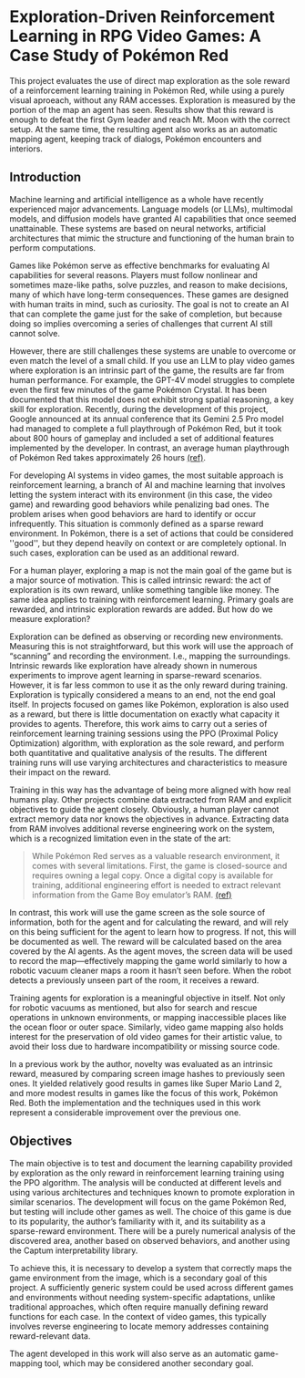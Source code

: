 # Exploration-Driven Reinforcement Learning in RPG Video Games: A Case Study of Pokémon Red

This project evaluates the use of direct map exploration as the sole reward of a reinforcement learning training in Pokémon Red, while using a purely visual aproeach, without any RAM accesses. Exploration is measured by the portion of the map an agent has seen. Results show that this reward is enough to defeat the first Gym leader and reach Mt. Moon with the correct setup. At the same time, the resulting agent also works as an automatic mapping agent, keeping track of dialogs, Pokémon encounters and interiors.

## Introduction

Machine learning and artificial intelligence as a whole have recently experienced major advancements. Language models (or LLMs), multimodal models, and diffusion models have granted AI capabilities that once seemed unattainable. These systems are based on neural networks, artificial architectures that mimic the structure and functioning of the human brain to perform computations.

Games like Pokémon serve as effective benchmarks for evaluating AI capabilities for several reasons. Players must follow nonlinear and sometimes maze-like paths, solve puzzles, and reason to make decisions, many of which have long-term consequences. These games are designed with human traits in mind, such as curiosity. The goal is not to create an AI that can complete the game just for the sake of completion, but because doing so implies overcoming a series of challenges that current AI still cannot solve.

However, there are still challenges these systems are unable to overcome or even match the level of a small child. If you use an LLM to play video games where exploration is an intrinsic part of the game, the results are far from human performance. For example, the GPT-4V model struggles to complete even the first few minutes of the game Pokémon Crystal. It has been documented that this model does not exhibit strong spatial reasoning, a key skill for exploration. Recently, during the development of this project, Google announced at its annual conference that its Gemini 2.5 Pro model had managed to complete a full playthrough of Pokémon Red, but it took about 800 hours of gameplay and included a set of additional features implemented by the developer. In contrast, an average human playthrough of Pokémon Red takes approximately 26 hours [(ref)](https://howlongtobeat.com/game/7169).

For developing AI systems in video games, the most suitable approach is reinforcement learning, a branch of AI and machine learning that involves letting the system interact with its environment (in this case, the video game) and rewarding good behaviors while penalizing bad ones. The problem arises when good behaviors are hard to identify or occur infrequently. This situation is commonly defined as a sparse reward environment. In Pokémon, there is a set of actions that could be considered ''good'', but they depend heavily on context or are completely optional. In such cases, exploration can be used as an additional reward.

For a human player, exploring a map is not the main goal of the game but is a major source of motivation. This is called intrinsic reward: the act of exploration is its own reward, unlike something tangible like money. The same idea applies to training with reinforcement learning. Primary goals are rewarded, and intrinsic exploration rewards are added. But how do we measure exploration?

Exploration can be defined as observing or recording new environments. Measuring this is not straightforward, but this work will use the approach of “scanning” and recording the environment. I.e., mapping the surroundings. Intrinsic rewards like exploration have already shown in numerous experiments to improve agent learning in sparse-reward scenarios. However, it is far less common to use it as the only reward during training. Exploration is typically considered a means to an end, not the end goal itself. In projects focused on games like Pokémon, exploration is also used as a reward, but there is little documentation on exactly what capacity it provides to agents. Therefore, this work aims to carry out a series of reinforcement learning training sessions using the PPO (Proximal Policy Optimization) algorithm, with exploration as the sole reward, and perform both quantitative and qualitative analysis of the results. The different training runs will use varying architectures and characteristics to measure their impact on the reward.

Training in this way has the advantage of being more aligned with how real humans play. Other projects combine data extracted from RAM and explicit objectives to guide the agent closely. Obviously, a human player cannot extract memory data nor knows the objectives in advance. Extracting data from RAM involves additional reverse engineering work on the system, which is a recognized limitation even in the state of the art:

> While Pokémon Red serves as a valuable research environment, it comes with several limitations. First, the game is closed-source and requires owning a legal copy. Once a digital copy is available for training, additional engineering effort is needed to extract relevant information from the Game Boy emulator’s RAM. [(ref)](https://arxiv.org/abs/2502.19920)

In contrast, this work will use the game screen as the sole source of information, both for the agent and for calculating the reward, and will rely on this being sufficient for the agent to learn how to progress. If not, this will be documented as well. The reward will be calculated based on the area covered by the AI agents. As the agent moves, the screen data will be used to record the map—effectively mapping the game world similarly to how a robotic vacuum cleaner maps a room it hasn’t seen before. When the robot detects a previously unseen part of the room, it receives a reward.

Training agents for exploration is a meaningful objective in itself. Not only for robotic vacuums as mentioned, but also for search and rescue operations in unknown environments, or mapping inaccessible places like the ocean floor or outer space. Similarly, video game mapping also holds interest for the preservation of old video games for their artistic value, to avoid their loss due to hardware incompatibility or missing source code.

In a previous work by the author, novelty was evaluated as an intrinsic reward, measured by comparing screen image hashes to previously seen ones. It yielded relatively good results in games like Super Mario Land 2, and more modest results in games like the focus of this work, Pokémon Red. Both the implementation and the techniques used in this work represent a considerable improvement over the previous one.

## Objectives

The main objective is to test and document the learning capability provided by exploration as the only reward in reinforcement learning training using the PPO algorithm. The analysis will be conducted at different levels and using various architectures and techniques known to promote exploration in similar scenarios. The development will focus on the game Pokémon Red, but testing will include other games as well. The choice of this game is due to its popularity, the author’s familiarity with it, and its suitability as a sparse-reward environment. There will be a purely numerical analysis of the discovered area, another based on observed behaviors, and another using the Captum interpretability library.

To achieve this, it is necessary to develop a system that correctly maps the game environment from the image, which is a secondary goal of this project. A sufficiently generic system could be used across different games and environments without needing system-specific adaptations, unlike traditional approaches, which often require manually defining reward functions for each case. In the context of video games, this typically involves reverse engineering to locate memory addresses containing reward-relevant data.

The agent developed in this work will also serve as an automatic game-mapping tool, which may be considered another secondary goal.

